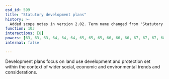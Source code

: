 ```yaml
---
esd_id: 599
title: "Statutory development plans"
history: >-
  Added scope notes in version 2.02. Term name changed from 'Statutory development plans' to 'Land and property - statutory development plans' in version 3.00. Name changed to 'Statutory development plans' in version 4.00.
function: 103
interactions: [8]
powers: [63, 63, 63, 64, 64, 64, 65, 65, 65, 66, 66, 66, 67, 67, 67, 68, 68, 68, 69, 69, 69, 69, 70, 70, 70, 71, 71, 71, 72, 72, 72, 73, 73, 73, 74, 74, 74, 75, 75, 75, 76, 76, 76, 77, 77, 77, 78, 78, 78, 79, 79, 79, 80, 80, 80, 702, 702, 702, 702, 702, 702, 702, 702, 702, 703, 703, 703, 703, 703, 703, 703, 703, 703, 718, 718, 722, 722, 722, 722, 722, 722, 722, 722, 722, 1894, 1894, 1894, 1895, 1895, 1895, 1895, 1897, 1897, 1897, 2521, 2521, 2521, 2521]
internal: false

---
```


Development plans focus on land use development and protection set within the context of wider social, economic and environmental trends and considerations.

